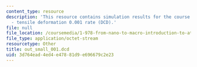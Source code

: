 ```yaml
---
content_type: resource
description: 'This resource contains simulation results for the course projects: NAMD
  - tensile deformation 0.001 rate (DCD).'
file: null
file_location: /coursemedia/1-978-from-nano-to-macro-introduction-to-atomistic-modeling-techniques-january-iap-2007/3d764ead4ed4e47881d9e696679c2e23_out_small_001.dcd
file_type: application/octet-stream
resourcetype: Other
title: out_small_001.dcd
uid: 3d764ead-4ed4-e478-81d9-e696679c2e23
---
```

